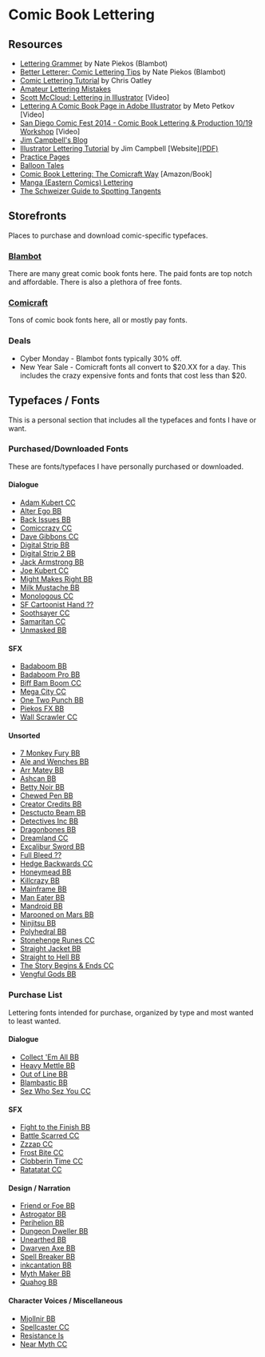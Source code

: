# Comic Book Lettering

## Resources
* [Lettering Grammer](http://www.blambot.com/grammar.shtml) by Nate Piekos (Blambot)
* [Better Letterer: Comic Lettering Tips](http://www.blambot.com/articles_tips.shtml) by Nate Piekos (Blambot)
* [Comic Lettering Tutorial](http://chrisoatley.com/comic-lettering-comic-layout/) by Chris Oatley
* [Amateur Lettering Mistakes](http://chrissamnee.tumblr.com/post/87175204420/mylittledoxy-yopatrick-some-good-tips-about)
* [Scott McCloud: Lettering in Illustrator](https://www.youtube.com/watch?v=nhsqRjBehmw) [Video]
* [Lettering A Comic Book Page in Adobe Illustrator](https://www.youtube.com/watch?v=Rw9kaU73atM) by Meto Petkov [Video]
* [San Diego Comic Fest 2014 - Comic Book Lettering & Production 10/19 Workshop](https://www.youtube.com/watch?v=1uE276JftSw) [Video]
* [Jim Campbell's Blog](http://www.jimcampbell-lettering.co.uk/)
* [Illustrator Lettering Tutorial](http://clintflickerlettering.blogspot.com/2010/10/lettering-in-adobe-illustrator-one.html) by Jim Campbell [Website][(PDF)](https://www.dropbox.com/s/2aragi0fu12c1vu/Lettering_Guide_Jim_Campbell.pdf?dl=0)
* [Practice Pages](http://clintflickerlettering.blogspot.com/2010/12/thursday-surgery-unlettered-pages-with.html)
* [Balloon Tales](http://www.balloontales.com/)
* [Comic Book Lettering: The Comicraft Way](http://www.amazon.com/Comic-Book-Lettering-The-Comicraft/dp/0974056731) [Amazon/Book]
* [Manga (Eastern Comics) Lettering](https://3.bp.blogspot.com/-TpZtTZPxnJU/WM-Xjl45BUI/AAAAAAAADRw/Hdq0S62hX6gmVystCRCbEaVWCmT4Qjh2gCLcB/s0/FA_MHA_89_20.jpg)
* [The Schweizer Guide to Spotting Tangents](https://curiousoldlibrary.blogspot.ca/2011/10/schweizer-guide-to-spotting-tangents.html)

## Storefronts
Places to purchase and download comic-specific typefaces.

### [Blambot](http://blambot.com/)
There are many great comic book fonts here. The paid fonts are top notch and affordable. There is also a plethora of free fonts.

### [Comicraft](http://www.comicbookfonts.com/Default.asp)
Tons of comic book fonts here, all or mostly pay fonts. 

### Deals
* Cyber Monday - Blambot fonts typically 30% off.
* New Year Sale - Comicraft fonts all convert to $20.XX for a day. This includes the crazy expensive fonts and fonts that cost less than $20.

## Typefaces / Fonts
This is a personal section that includes all the typefaces and fonts I have or want.

### Purchased/Downloaded Fonts
These are fonts/typefaces I have personally purchased or downloaded.

#### Dialogue
* [Adam Kubert CC]()
* [Alter Ego BB]()
* [Back Issues BB]()
* [Comiccrazy CC]()
* [Dave Gibbons CC]()
* [Digital Strip BB]()
* [Digital Strip 2 BB]()
* [Jack Armstrong BB]()
* [Joe Kubert CC]()
* [Might Makes Right BB]()
* [Milk Mustache BB]()
* [Monologous CC]()
* [SF Cartoonist Hand ??]()
* [Soothsayer CC]()
* [Samaritan CC]()
* [Unmasked BB]()

#### SFX
* [Badaboom BB]()
* [Badaboom Pro BB]()
* [Biff Bam Boom CC]()
* [Mega City CC]()
* [One Two Punch BB]()
* [Piekos FX BB]()
* [Wall Scrawler CC]()

#### Unsorted
* [7 Monkey Fury BB]()
* [Ale and Wenches BB]()
* [Arr Matey BB]()
* [Ashcan BB]()
* [Betty Noir BB]()
* [Chewed Pen BB]()
* [Creator Credits BB]()
* [Desctucto Beam BB]()
* [Detectives Inc BB]()
* [Dragonbones BB]()
* [Dreamland CC]()
* [Excalibur Sword BB]()
* [Full Bleed ??]()
* [Hedge Backwards CC]()
* [Honeymead BB]()
* [Killcrazy BB]()
* [Mainframe BB]()
* [Man Eater BB]()
* [Mandroid BB]()
* [Marooned on Mars BB]()
* [Ninjitsu BB]()
* [Polyhedral BB]()
* [Stonehenge Runes CC]()
* [Straight Jacket BB]()
* [Straight to Hell BB]()
* [The Story Begins & Ends CC]()
* [Vengful Gods BB]()

### Purchase List
Lettering fonts intended for purchase, organized by type and most wanted to least wanted.

#### Dialogue 
* [Collect 'Em All BB](http://blambot.com/font_collectemall.shtml)
* [Heavy Mettle BB](http://www.blambot.com/font_heavymettle.shtml)
* [Out of Line BB](http://blambot.com/font_ool.shtml)
* [Blambastic BB](http://blambot.com/font_blambastic.shtml)
* [Sez Who Sez You CC](http://www.comicbookfonts.com/Sez-Who-Sez-You-p/fx110.htm)

#### SFX
* [Fight to the Finish BB](http://blambot.com/font_fttf.shtml)
* [Battle Scarred CC](http://www.comicbookfonts.com/Battle-Scarred-p/fx124.htm)
* [Zzzap CC](http://www.comicbookfonts.com/Zzzap-p/fx127.htm)
* [Frost Bite CC](http://www.comicbookfonts.com/Frostbite-p/fx109.htm)
* [Clobberin Time CC](http://www.comicbookfonts.com/Clobberin-Time-p/fx101.htm)
* [Ratatatat CC](http://www.comicbookfonts.com/Ratatatat-p/fx131.htm)

#### Design / Narration
* [Friend or Foe BB](http://blambot.com/font_friendorfoe.shtml)
* [Astrogator BB](http://blambot.com/font_astrogator.shtml)
* [Perihelion BB](http://blambot.com/font_perihelion.shtml)
* [Dungeon Dweller BB](http://www.blambot.com/font_dungeondweller.shtml)
* [Unearthed BB](http://blambot.com/font_unearthed.shtml)
* [Dwarven Axe BB](http://www.blambot.com/font_dwarvenaxe.shtml)
* [Spell Breaker BB](http://blambot.com/font_spellbreaker.shtml)
* [inkcantation BB](http://www.blambot.com/font_inkcantation.shtml)
* [Myth Maker BB](http://blambot.com/font_mythmaker.shtml)
* [Quahog BB](http://blambot.com/font_quahog.shtml)

#### Character Voices / Miscellaneous
* [Mjollnir BB](http://blambot.com/font_perihelion.shtml)
* [Spellcaster CC](http://www.comicbookfonts.com/Spellcaster-p/cl320.htm)
* [Resistance Is](http://www.comicbookfonts.com/Resistance-Is-p/cl302.htm)
* [Near Myth CC](http://www.comicbookfonts.com/Near-Myth-p/cl311.htm) 

